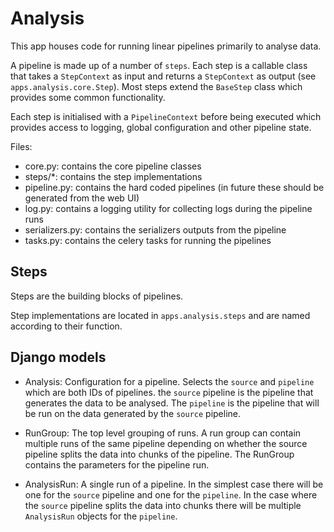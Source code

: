# Analysis

This app houses code for running linear pipelines primarily to analyse data.

A pipeline is made up of a number of `steps`. Each step is a callable class that takes a `StepContext` as input
and returns a `StepContext` as output (see `apps.analysis.core.Step`). Most steps extend the `BaseStep` class which
provides some common functionality.

Each step is initialised with a `PipelineContext` before being executed which provides access to logging, global
configuration and other pipeline state.

Files:

* core.py: contains the core pipeline classes
* steps/*: contains the step implementations
* pipeline.py: contains the hard coded pipelines (in future these should be generated from the web UI)
* log.py: contains a logging utility for collecting logs during the pipeline runs
* serializers.py: contains the serializers outputs from the pipeline
* tasks.py: contains the celery tasks for running the pipelines

## Steps

Steps are the building blocks of pipelines.

Step implementations are located in `apps.analysis.steps` and are named according to their function.


## Django models

* Analysis: Configuration for a pipeline. Selects the `source` and `pipeline` which are both IDs of pipelines.
    the `source` pipeline is the pipeline that generates the data to be analysed. The `pipeline` is the pipeline
    that will be run on the data generated by the `source` pipeline.

* RunGroup: The top level grouping of runs. A run group can contain multiple runs of the same pipeline depending
    on whether the source pipeline splits the data into chunks of the pipeline.
    The RunGroup contains the parameters for the pipeline run.

* AnalysisRun: A single run of a pipeline. In the simplest case there will be one for the `source` pipeline and
    one for the `pipeline`. In the case where the `source` pipeline splits the data into chunks
    there will be multiple `AnalysisRun` objects for the `pipeline`.
